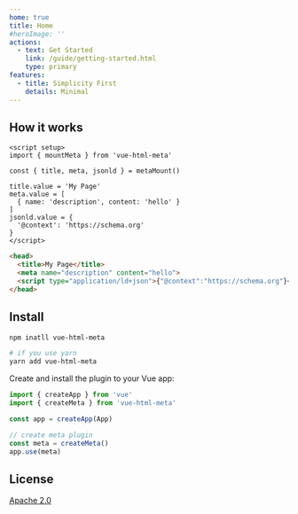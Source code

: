 ```yaml
---
home: true
title: Home
#heroImage: ''
actions:
  - text: Get Started
    link: /guide/getting-started.html
    type: primary
features:
  - title: Simplicity First
    details: Minimal
---
```


## How it works

```vue
<script setup>
import { mountMeta } from 'vue-html-meta'

const { title, meta, jsonld } = metaMount()

title.value = 'My Page'
meta.value = [
  { name: 'description', content: 'hello' }
]
jsonld.value = {
  '@context': 'https://schema.org'
}
</script>
```

```html
<head>
  <title>My Page</title>
  <meta name="description" content="hello">
  <script type="application/ld+json">{"@context":"https://schema.org"}</script>
</head>
```

## Install

```sh
npm inatll vue-html-meta

# if you use yarn
yarn add vue-html-meta
```

Create and install the plugin to your Vue app:

```javascript
import { createApp } from 'vue'
import { createMeta } from 'vue-html-meta'

const app = createApp(App)

// create meta plugin
const meta = createMeta()
app.use(meta)
```

## License

[Apache 2.0](https://github.com/ornew/vue-html-meta/blob/main/LICENSE)

